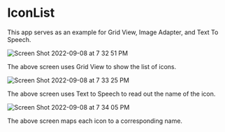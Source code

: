 # IconList
This app serves as an example for Grid View, Image Adapter, and Text To Speech.




![Screen Shot 2022-09-08 at 7 32 51 PM](https://user-images.githubusercontent.com/13002463/189245052-1e1f6d9d-181c-490e-ad3e-d5931d624940.png)

The above screen uses Grid View to show the list of icons.





![Screen Shot 2022-09-08 at 7 33 25 PM](https://user-images.githubusercontent.com/13002463/189245058-bd8069b0-e0fc-425c-870f-00b7316818d8.png)

The above screen uses Text to Speech to read out the name of the icon.




![Screen Shot 2022-09-08 at 7 34 05 PM](https://user-images.githubusercontent.com/13002463/189245063-b48aeb6e-8c9a-4168-9e37-5badd54c8d24.png)

The above screen maps each icon to a corresponding name.
